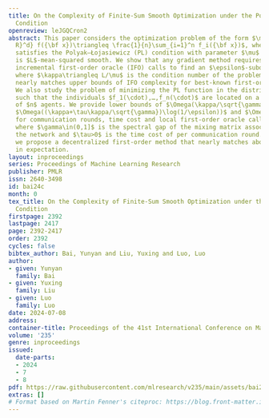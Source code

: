 ```yaml
---
title: On the Complexity of Finite-Sum Smooth Optimization under the Polyak–Łojasiewicz
  Condition
openreview: leJGQCron2
abstract: This paper considers the optimization problem of the form $\min_{{\bf x}\in{\mathbb
  R}^d} f({\bf x})\triangleq \frac{1}{n}\sum_{i=1}^n f_i({\bf x})$, where $f(\cdot)$
  satisfies the Polyak–Łojasiewicz (PL) condition with parameter $\mu$ and $\{f_i(\cdot)\}_{i=1}^n$
  is $L$-mean-squared smooth. We show that any gradient method requires at least $\Omega(n+\kappa\sqrt{n}\log(1/\epsilon))$
  incremental first-order oracle (IFO) calls to find an $\epsilon$-suboptimal solution,
  where $\kappa\triangleq L/\mu$ is the condition number of the problem. This result
  nearly matches upper bounds of IFO complexity for best-known first-order methods.
  We also study the problem of minimizing the PL function in the distributed setting
  such that the individuals $f_1(\cdot),…,f_n(\cdot)$ are located on a connected network
  of $n$ agents. We provide lower bounds of $\Omega(\kappa/\sqrt{\gamma}\log(1/\epsilon))$,
  $\Omega((\kappa+\tau\kappa/\sqrt{\gamma})\log(1/\epsilon))$ and $\Omega\big(n+\kappa\sqrt{n}\log(1/\epsilon)\big)$
  for communication rounds, time cost and local first-order oracle calls respectively,
  where $\gamma\in(0,1]$ is the spectral gap of the mixing matrix associated with
  the network and $\tau>0$ is the time cost of per communication round. Furthermore,
  we propose a decentralized first-order method that nearly matches above lower bounds
  in expectation.
layout: inproceedings
series: Proceedings of Machine Learning Research
publisher: PMLR
issn: 2640-3498
id: bai24c
month: 0
tex_title: On the Complexity of Finite-Sum Smooth Optimization under the Polyak–{Ł}ojasiewicz
  Condition
firstpage: 2392
lastpage: 2417
page: 2392-2417
order: 2392
cycles: false
bibtex_author: Bai, Yunyan and Liu, Yuxing and Luo, Luo
author:
- given: Yunyan
  family: Bai
- given: Yuxing
  family: Liu
- given: Luo
  family: Luo
date: 2024-07-08
address:
container-title: Proceedings of the 41st International Conference on Machine Learning
volume: '235'
genre: inproceedings
issued:
  date-parts:
  - 2024
  - 7
  - 8
pdf: https://raw.githubusercontent.com/mlresearch/v235/main/assets/bai24c/bai24c.pdf
extras: []
# Format based on Martin Fenner's citeproc: https://blog.front-matter.io/posts/citeproc-yaml-for-bibliographies/
---
```

